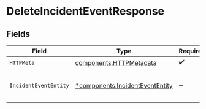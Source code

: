 # DeleteIncidentEventResponse


## Fields

| Field                                                                             | Type                                                                              | Required                                                                          | Description                                                                       |
| --------------------------------------------------------------------------------- | --------------------------------------------------------------------------------- | --------------------------------------------------------------------------------- | --------------------------------------------------------------------------------- |
| `HTTPMeta`                                                                        | [components.HTTPMetadata](../../models/components/httpmetadata.md)                | :heavy_check_mark:                                                                | N/A                                                                               |
| `IncidentEventEntity`                                                             | [*components.IncidentEventEntity](../../models/components/incidentevententity.md) | :heavy_minus_sign:                                                                | Delete a single event for an incident                                             |